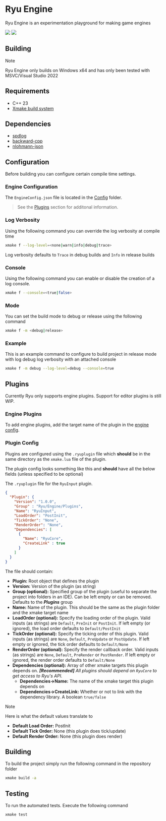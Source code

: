 # Ryu Engine

Ryu Engine is an experimentation playground for making game engines<br>

[![](https://tokei.rs/b1/github/ArnavMehta3000/Ryu?category=lines)](https://github.com/ArnavMehta3000/Ryu)
[![](https://tokei.rs/b1/github/ArnavMehta3000/Ryu?category=code)](https://github.com/ArnavMehta3000/Ryu)

## Building

> [!NOTE]
> Ryu Engine only builds on Windows x64 and has only been tested with MSVC/Visual Studio 2022

## Requirements

- C++ 23
- [Xmake build system](https://xmake.io/)

## Dependencies

- [spdlog](https://github.com/gabime/spdlog)
- [backward-cpp](https://github.com/bombela/backward-cpp)
- [nlohmann-json](https://github.com/nlohmann/json)

## Configuration

Before building you can configure certain compile time settings.

### Engine Configuration

The `EngineConfig.json` file is located in the [Config](/Config/EngineConfig.json) folder.
> See the [Plugins](#plugins) section for additonal information.

### Log Verbosity

Using the following command you can override the log verbosity at compile time

```bash
xmake f --log-level=<none|warn|info|debug|trace>
```

Log verbosity defaults to `Trace` in debug builds and `Info` in release builds

### Console

Using the following command you can enable or disable the creation of a log console. 

```bash
xmake f --console=<true|false>
```

### Mode

You can set the build mode to debug or release using the following command

```bash
xmake f -m <debug|release>
```

### Example

This is an example command to configure to build project in release mode with log debug log verbosity with an attached console

```bash
xmake f -m debug --log-level=debug --console=true
```
## Plugins

Currently Ryu only supports engine plugins. Support for editor plugins is still WIP.

### Engine Plugins

To add engine plugins, add the target name of the plugin in the [engine config](/Config/EngineConfig.json).

### Plugin Config

Plugins are configured using the `.ryuplugin` file which **should** be in the same directory as the `xmake.lua` file of the plugin.

The plugin config looks something like this and **should** have all the below fields (unless specified to be optional)

The `.ryuplugin` file for the `RyuInput` plugin.
```json
{
  "Plugin": {
    "Version": "1.0.0",
    "Group" : "Ryu/Engine/Plugins",
    "Name": "RyuInput",
    "LoadOrder": "PostInit",
    "TickOrder": "None",
    "RenderOrder": "None",
    "Dependencies": [
      {
        "Name": "RyuCore",
        "CreateLink" : true
      }
    ]
  }
}
```
The file should contain:
- **Plugin:** Root object that defines the plugin
- **Version:** Version of the plugin (as string)
- **Group (optional):** Specified group of the plugin (useful to separate the project into folders in an IDE). Can be left empty or can be removed. Defaults to the ***Plugins*** group
- **Name:** Name of the plugin. This should be the same as the plugin folder and the xmake target name
- **LoadOrder (optional):** Specify the loading order of the plugin. Valid inputs (as strings) are `Default`, `PreInit` or `PostInit`. If left empty (or ignored), the load order defaults to `Default/PostInit`
- **TickOrder (optional):** Specify the ticking order of this plugin. Valid inputs (as strings) are `None`, `Default`, `PreUpdate` or `PostUpdate`. If left empty or ignored, the tick order defaults to `Default/None`
- **RenderOrder (optional):** Specify the render callback order. Valid inputs (as strings) are `None`, `Default`, `PreRender` or `PostRender`. If left empty or ignored, the render order defaults to `Default/None`
- **Dependencies (optional):** Array of other xmake targets this plugin depends on. ***[Recommended]** All plugins should depend on `RyuCore` to get access to Ryu's API.*
  - **Dependencies->Name:** The name of the xmake target this plugin depends on
  - **Dependencies->CreateLink:** Whether or not to link with the dependency library. A boolean `true/false`

> [!NOTE]
> Here is what the default values translate to
> - **Default Load Order:** PostInit
> - **Default Tick Order:** None (this plugin does tick/update)
> - **Default Render Order:** None (this plugin does render)

## Building

To build the project simply run the following command in the repository folder

```bash
xmake build -a
```

## Testing

To run the automated tests. Execute the following command

```bash
xmake test
```